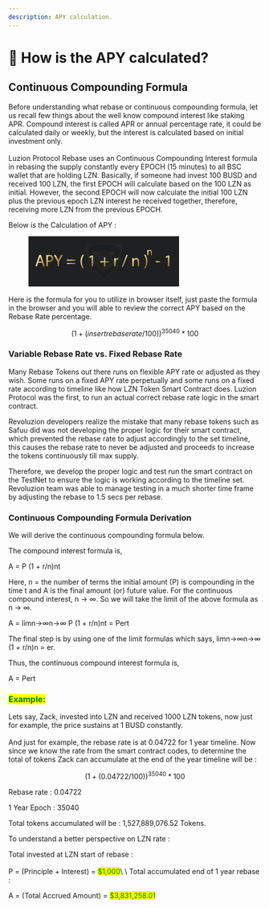 ```yaml
---
description: APY calculation.
---
```


# 💸 How is the APY calculated?

## Continuous Compounding Formula

Before understanding what rebase or continuous compounding formula, let us recall few things about the well know compound interest like staking APR. Compound interest is called APR or annual percentage rate, it could be calculated daily or weekly, but the interest is calculated based on initial investment only.\
\
Luzion Protocol Rebase uses an Continuous Compounding Interest formula in rebasing the supply constantly every EPOCH (15 minutes) to all BSC wallet that are holding LZN. Basically, if someone had invest 100 BUSD and received 100 LZN, the first EPOCH will calculate based on the 100 LZN as initial. However, the second EPOCH will now calculate the initial 100 LZN plus the previous epoch LZN interest he received together, therefore, receiving more LZN from the previous EPOCH.

Below is the Calculation of APY :

<figure><img src="../.gitbook/assets/image (11).png" alt=""><figcaption></figcaption></figure>

Here is the formula for you to utilize in browser itself, just paste the formula in the browser and you will able to review the correct APY based on the Rebase Rate percentage.

$$
(1 + (insert rebaserate/100))^35040*100
$$

### Variable Rebase Rate vs. Fixed Rebase Rate

Many Rebase Tokens out there runs on flexible APY rate or adjusted as they wish. Some runs on a fixed APY rate perpetually and some runs on a fixed rate according to timeline like how LZN Token Smart Contract does. Luzion Protocol was the first, to run an actual correct rebase rate logic in the smart contract.&#x20;

Revoluzion developers realize the mistake that many rebase tokens such as Safuu did was not developing the proper logic for their smart contract, which prevented the rebase rate to adjust accordingly to the set timeline, this causes the rebase rate to never be adjusted and proceeds to increase the tokens continuously till max supply.

Therefore, we develop the proper logic and test run the smart contract on the TestNet to ensure the logic is working according to the timeline set. Revoluzion team was able to manage testing in a much shorter time frame by adjusting the rebase to 1.5 secs per rebase.

### Continuous Compounding Formula Derivation

We will derive the continuous compounding formula below.&#x20;

The compound interest formula is,

A = P (1 + r/n)nt

Here, n = the number of terms the initial amount (P) is compounding in the time t and A is the final amount (or) future value. For the continuous compound interest, n → ∞. So we will take the limit of the above formula as n → ∞.

A = limn→∞n→∞ P (1 + r/n)nt = Pert&#x20;

The final step is by using one of the limit formulas which says, limn→∞n→∞ (1 + r/n)n = er.

Thus, the continuous compound interest formula is,

A = Pert&#x20;

### <mark style="color:green;">Example:</mark>

Lets say, Zack, invested into LZN and received 1000 LZN tokens, now just for example, the price sustains at 1 BUSD constantly.\
\
And just for example, the rebase rate is at 0.04722 for 1 year timeline. Now since we know the rate from the smart contract codes, to determine the total of tokens Zack can accumulate at the end of the year timeline will be :

$$
(1 + (0.04722/100))^35040*100
$$

Rebase rate : 0.04722

1 Year Epoch : 35040

Total tokens accumulated will be : 1,527,889,076.52 Tokens.

To understand a better perspective on LZN rate :

Total invested at LZN start of rebase :\
\
P = (Principle + Interest) = <mark style="color:green;">$1,000</mark>\ <mark style="color:green;"></mark>\ <mark style="color:green;"></mark>Total accumulated end of 1 year rebase :

A = (Total Accrued Amount) = <mark style="color:green;">$3,831,258.01</mark>
